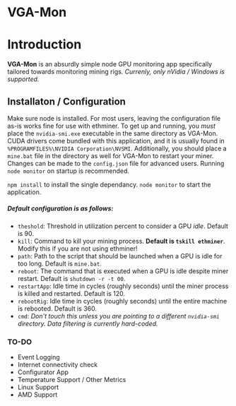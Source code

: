 VGA-Mon
=

Introduction
==

**VGA-Mon** is an absurdly simple node GPU monitoring app specifically tailored towards monitoring mining rigs. 
*Currenly, only nVidia / Windows is supported.*

## Installaton / Configuration ##

Make sure node is installed. For most users, leaving the configuration file as-is works fine for use with ethminer. To get up and running, you *must* place the `nvidia-smi.exe` executable in the same directory as VGA-Mon. CUDA drivers come bundled with this application, and it is usually found in `%PROGRAMFILES%\NVIDIA Corporation\NVSMI`. Additionally, you should place a `mine.bat` file in the directory as well for VGA-Mon to restart your miner. Changes can be made to the `config.json` file for advanced users. Running `node monitor` on startup is recommended.

`npm install` to install the single dependancy. 
`node monitor` to start the application.

##### Default configuration is as follows: #####
- `theshold`: Threshold in utilization percent to consider a GPU *idle*. Default is 90.
- `kill`: Command to kill your mining process. **Default is `tskill ethminer`**. Modify this if you are not using ethminer!
- `path`: Path to the script that should be launched when a GPU is idle for too long. Default is `mine.bat`.
- `reboot`: The command that is executed when a GPU is idle despite miner restart. Default is `shutdown -r -t 00`.
- `restartApp`: Idle time in cycles (roughly seconds) until the miner process is killed and restarted. Default is 120.
- `rebootRig`: Idle time in cycles (roughly seconds) until the entire machine is rebooted. Default is 360.
- `cmd`: *Don't touch this unless you are pointing to a different `nvidia-smi` directory. Data filtering is currently hard-coded.*

### TO-DO ###
- Event Logging
- Internet connectivity check
- Configurator App
- Temperature Support / Other Metrics
- Linux Support
- AMD Support